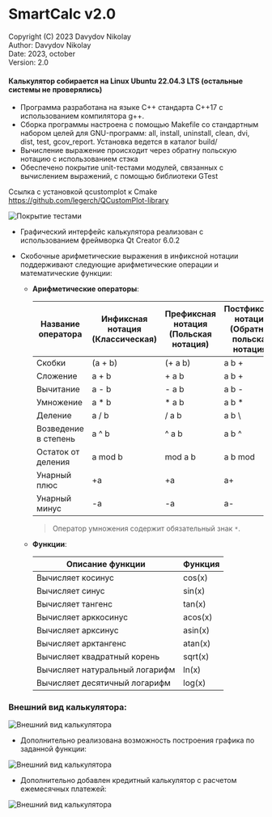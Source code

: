# SmartCalc v2.0
  Copyright (C) 2023 Davydov Nikolay \
    Author:     Davydov Nikolay \
     Date:      2023, october \
     Version:   2.0 
#### Калькулятор собирается на Linux Ubuntu 22.04.3 LTS (остальные системы не проверялись)

-  Программа разработана на языке С++ стандарта C++17 с использованием компилятора g++. 
- Сборка программы настроена с помощью Makefile со стандартным набором целей для GNU-программ: all, install, uninstall, clean, dvi, dist, test, gcov_report. Установка ведется в каталог build/
- Вычисление выражение происходит через обратну польскую нотацию с использованием стэка
- Обеспечено покрытие unit-тестами модулей, связанных с вычислением выражений, с помощью библиотеки GTest

Ссылка с установкой qcustomplot к Cmake https://github.com/legerch/QCustomPlot-library

<image src="img/report_lcov.png" alt="Покрытие тестами">

- Графический интерфейс калькулятора реализован с использованием фреймворка Qt Creator 6.0.2

- Скобочные арифметические выражения в инфиксной нотации поддерживают следующие арифметические операции и математические функции:
    - **Арифметические операторы**:

        | Название оператора | Инфиксная нотация <br /> (Классическая) | Префиксная нотация <br /> (Польская нотация) |  Постфиксная нотация <br /> (Обратная польская нотация) |
        | ------ | ------ | ------ | ------ |
        | Скобки | (a + b) | (+ a b) | a b + |
        | Сложение | a + b | + a b | a b + |
        | Вычитание | a - b | - a b | a b - |
        | Умножение | a * b | * a b | a b * |
        | Деление | a / b | / a b | a b \ |
        | Возведение в степень | a ^ b | ^ a b | a b ^ |
        | Остаток от деления | a mod b | mod a b | a b mod |
        | Унарный плюс | +a | +a | a+ |
        | Унарный минус | -a | -a | a- |

        >Оператор умножения содержит обязательный знак `*`.

    - **Функции**:
  
        | Описание функции | Функция |   
        | ---------------- | ------- |  
        | Вычисляет косинус | cos(x) |   
        | Вычисляет синус | sin(x) |  
        | Вычисляет тангенс | tan(x) |  
        | Вычисляет арккосинус | acos(x) | 
        | Вычисляет арксинус | asin(x) | 
        | Вычисляет арктангенс | atan(x) |
        | Вычисляет квадратный корень | sqrt(x) |
        | Вычисляет натуральный логарифм | ln(x) | 
        | Вычисляет десятичный логарифм | log(x) |


### Внешний вид калькулятора:
<image src="img/calc.png" alt="Внешний вид калькулятора">

 - Дополнительно реализована возможность построения графика по заданной функции:

<image src="img/graph.png" alt="Внешний вид калькулятора">

 - Дополнительно добавлен кредитный калькулятор с расчетом ежемесячных платежей:
  
<image src="img/credit.png" alt="Внешний вид калькулятора">